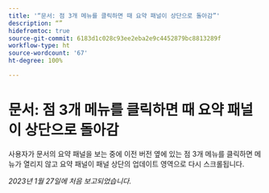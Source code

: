 ```yaml
---
title: '“문서: 점 3개 메뉴를 클릭하면 때 요약 패널이 상단으로 돌아감”'
description: “”
hidefromtoc: true
source-git-commit: 6183d1c028c93ee2eba2e9c4452879bc8813289f
workflow-type: ht
source-wordcount: '67'
ht-degree: 100%

---
```



# 문서: 점 3개 메뉴를 클릭하면 때 요약 패널이 상단으로 돌아감

사용자가 문서의 요약 패널을 보는 중에 이전 버전 옆에 있는 점 3개 메뉴를 클릭하면 메뉴가 열리지 않고 요약 패널이 패널 상단의 업데이트 영역으로 다시 스크롤됩니다.

_2023년 1월 27일에 처음 보고되었습니다._

